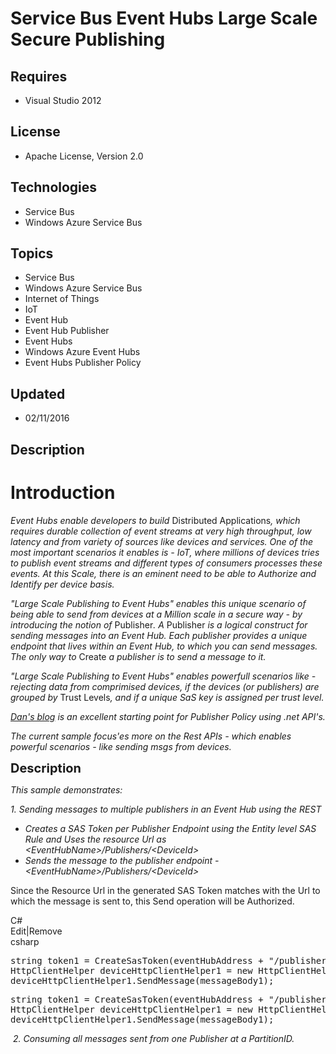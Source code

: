 # Service Bus Event Hubs Large Scale Secure Publishing
## Requires
- Visual Studio 2012
## License
- Apache License, Version 2.0
## Technologies
- Service Bus
- Windows Azure Service Bus
## Topics
- Service Bus
- Windows Azure Service Bus
- Internet of Things
- IoT
- Event Hub
- Event Hub Publisher
- Event Hubs
- Windows Azure Event Hubs
- Event Hubs Publisher Policy
## Updated
- 02/11/2016
## Description

<h1>Introduction</h1>
<p><em>Event Hubs enable developers to build </em>Distributed Applications<em>, which requires durable collection of event streams at very high throughput, low latency and from variety of sources like devices and services. One of the most important scenarios
 it enables is - IoT, where millions of devices tries to publish event streams and different types of consumers processes these events. At this Scale, there is an eminent need to be able to Authorize and Identify per device basis.
</em></p>
<p><em>&quot;Large Scale Publishing to Event Hubs&quot; enables this unique scenario of being able to send from devices at a Million scale in a secure way - by introducing the notion of</em> Publisher<em>. A
</em>Publisher<em> is a logical construct for sending messages into an Event Hub. Each publisher provides a unique endpoint that lives within an Event Hub, to which you can send messages. The only way to
</em>Create<em> a publisher is to send a message to it.</em></p>
<p><em><em>&quot;Large Scale Publishing to Event Hubs&quot; enables powerfull scenarios like - rejecting data from comprimised devices, i</em>f the devices (or publishers) are grouped by
</em>Trust Levels<em>, and if a unique SaS key is assigned per trust level.</em></p>
<p><em><a href="http://blogs.msdn.com/b/servicebus/archive/2015/02/02/event-hub-publisher-policy-in-action.aspx">Dan's blog</a> is an excellent starting point for Publisher Policy using .net API's.
</em></p>
<p><em>The current sample focus'es more on the Rest APIs - which enables powerful scenarios - like sending msgs from devices.&nbsp;<br>
</em></p>
<p><span style="font-size:20px; font-weight:bold">Description</span></p>
<p><em>This sample demonstrates: </em></p>
<p><em>1. Sending messages to multiple publishers in an Event Hub using the REST<br>
</em></p>
<ul>
<li><em>Creates a SAS Token per Publisher Endpoint using the Entity level SAS Rule and Uses the resource Url as &lt;EventHubName&gt;/Publishers/&lt;DeviceId&gt;<br>
</em></li><li><em>Sends the message to the publisher endpoint - </em><em>&lt;EventHubName&gt;/Publishers/&lt;DeviceId&gt;</em>
</li></ul>
<p>Since the Resource Url in the generated SAS Token matches with the Url to which the message is sent to, this Send operation will be Authorized.</p>
<div class="scriptcode">
<div class="pluginEditHolder" pluginCommand="mceScriptCode">
<div class="title"><span>C#</span></div>
<div class="pluginLinkHolder"><span class="pluginEditHolderLink">Edit</span>|<span class="pluginRemoveHolderLink">Remove</span></div>
<span class="hidden">csharp</span>
<pre class="hidden">string token1 = CreateSasToken(eventHubAddress &#43; &quot;/publishers/dev-01&quot;, devicesSendKeyName, primaryDeviceKey);
HttpClientHelper deviceHttpClientHelper1 = new HttpClientHelper(eventHubAddress &#43; &quot;/publishers/dev-01&quot;, token1);
deviceHttpClientHelper1.SendMessage(messageBody1);</pre>
<div class="preview">
<pre class="csharp"><span class="cs__keyword">string</span>&nbsp;token1&nbsp;=&nbsp;CreateSasToken(eventHubAddress&nbsp;&#43;&nbsp;<span class="cs__string">&quot;/publishers/dev-01&quot;</span>,&nbsp;devicesSendKeyName,&nbsp;primaryDeviceKey);&nbsp;
HttpClientHelper&nbsp;deviceHttpClientHelper1&nbsp;=&nbsp;<span class="cs__keyword">new</span>&nbsp;HttpClientHelper(eventHubAddress&nbsp;&#43;&nbsp;<span class="cs__string">&quot;/publishers/dev-01&quot;</span>,&nbsp;token1);&nbsp;
deviceHttpClientHelper1.SendMessage(messageBody1);</pre>
</div>
</div>
</div>
<div class="endscriptcode">&nbsp;<em>2. Consuming all messages sent from one Publisher at a PartitionID.</em></div>
